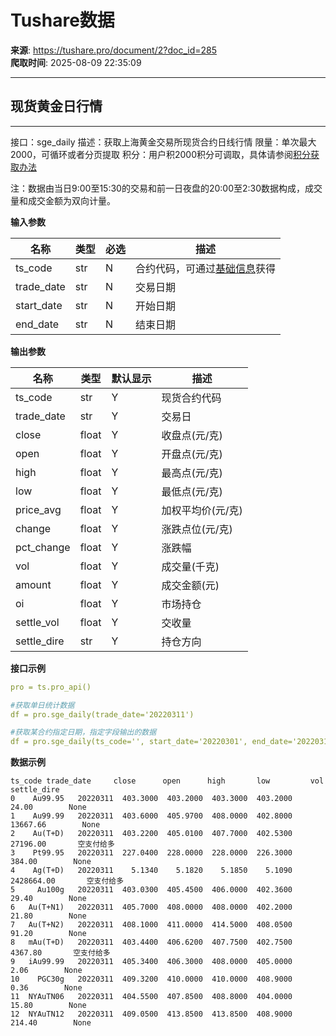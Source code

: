# Tushare数据

**来源**: https://tushare.pro/document/2?doc_id=285  
**爬取时间**: 2025-08-09 22:35:09

---

## 现货黄金日行情

---

接口：sge\_daily
描述：获取上海黄金交易所现货合约日线行情
限量：单次最大2000，可循环或者分页提取
积分：用户积2000积分可调取，具体请参阅[积分获取办法](https://tushare.pro/document/1?doc_id=13)

注：数据由当日9:00至15:30的交易和前一日夜盘的20:00至2:30数据构成，成交量和成交金额为双向计量。

**输入参数**

| 名称 | 类型 | 必选 | 描述 |
| --- | --- | --- | --- |
| ts\_code | str | N | 合约代码，可通过[基础信息](https://tushare.pro/document/2?doc_id=284)获得 |
| trade\_date | str | N | 交易日期 |
| start\_date | str | N | 开始日期 |
| end\_date | str | N | 结束日期 |

**输出参数**

| 名称 | 类型 | 默认显示 | 描述 |
| --- | --- | --- | --- |
| ts\_code | str | Y | 现货合约代码 |
| trade\_date | str | Y | 交易日 |
| close | float | Y | 收盘点(元/克) |
| open | float | Y | 开盘点(元/克) |
| high | float | Y | 最高点(元/克) |
| low | float | Y | 最低点(元/克) |
| price\_avg | float | Y | 加权平均价(元/克) |
| change | float | Y | 涨跌点位(元/克) |
| pct\_change | float | Y | 涨跌幅 |
| vol | float | Y | 成交量(千克) |
| amount | float | Y | 成交金额(元) |
| oi | float | Y | 市场持仓 |
| settle\_vol | float | Y | 交收量 |
| settle\_dire | str | Y | 持仓方向 |

**接口示例**

```yaml
pro = ts.pro_api()

#获取单日统计数据
df = pro.sge_daily(trade_date='20220311')

#获取某合约指定日期，指定字段输出的数据
df = pro.sge_daily(ts_code='', start_date='20220301', end_date='20220311', fields='ts_code,close,open,vol')
```

**数据示例**

```
ts_code trade_date     close      open      high       low         vol     settle_dire
0    Au99.95   20220311  403.3000  403.2000  403.3000  403.2000       24.00        None
1    Au99.99   20220311  403.6000  405.9700  408.0000  402.8000    13667.66        None
2    Au(T+D)   20220311  403.2200  405.0100  407.7000  402.5300    27196.00       空支付给多
3    Pt99.95   20220311  227.0400  228.0000  228.0000  226.3000      384.00        None
4    Ag(T+D)   20220311    5.1340    5.1820    5.1850    5.1090  2428664.00       空支付给多
5     Au100g   20220311  403.0300  405.4500  406.0000  402.3600       29.40        None
6   Au(T+N1)   20220311  405.7000  408.0000  408.0000  402.2000       21.80        None
7   Au(T+N2)   20220311  408.1000  411.0000  414.5000  408.0500       91.20        None
8   mAu(T+D)   20220311  403.4400  406.6200  407.7500  402.7500     4367.80       空支付给多
9   iAu99.99   20220311  405.3400  406.3000  408.0000  405.0000        2.06        None
10    PGC30g   20220311  409.3200  410.0000  410.0000  408.9000        0.36        None
11  NYAuTN06   20220311  404.5500  407.8500  408.8000  404.0000       15.80        None
12  NYAuTN12   20220311  409.0500  413.8500  413.8500  408.9000      214.40        None
```
